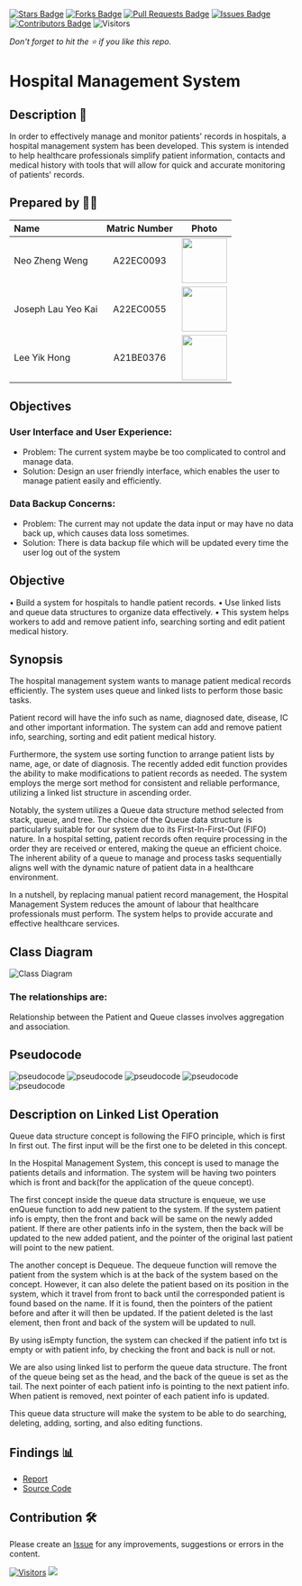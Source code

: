[![Stars Badge](https://img.shields.io/github/stars/jjn7702/SECJ2013-DSA)](https://github.com/jjn7702/SECJ2013-DSA/Submission/Sample/stargazers)
[![Forks Badge](https://img.shields.io/github/forks/jjn7702/SECJ2013-DSA)](https://github.com/jjn7702/SECJ2013-DSA/Submission/Sample/network/members)
[![Pull Requests Badge](https://img.shields.io/github/issues-pr/jjn7702/SECJ2013-DSA)](https://github.com/jjn7702/SECJ2013-DSA/Submission/Sample/pulls)
[![Issues Badge](https://img.shields.io/github/issues/jjn7702/SECJ2013-DSA)](https://github.com/jjn7702/SECJ2013-DSA/Submission/Sample/issues)
[![Contributors Badge](https://img.shields.io/github/contributors/jjn7702/SECJ2013-DSA?color=2b9348)](https://github.com/jjn7702/SECJ2013-DSA/Submission/Sample/graphs/contributors)
![Visitors](https://api.visitorbadge.io/api/visitors?path=https%3A%2F%2Fgithub.com%2Fjjn7702%2FSECJ2013-DSA%2FSubmission%2FSample&labelColor=%23d9e3f0&countColor=%23697689&style=flat)

_Don't forget to hit the :star: if you like this repo._

# Hospital Management System

## Description 📝

In order to effectively manage and monitor patients' records in hospitals, a hospital management system has been developed. This system is intended to help healthcare professionals simplify patient information, contacts and medical history with tools that will allow for quick and accurate monitoring of patients' records.

## Prepared by 🧑‍💻

| Name             | Matric Number | Photo                                                         |
| :---------------- | :-------------: | :------------------------------------------------------------: |
| Neo Zheng Weng   | A22EC0093        | <img src="https://github.com/jjn7702/SECJ2013-DSA/blob/main/Submission/sec02/Codera/Images/neozhengweng_pic.jpg" width=80px, height=80px>     |
| Joseph Lau Yeo Kai       | A22EC0055        | <img src="https://github.com/jjn7702/SECJ2013-DSA/blob/main/Submission/sec02/Codera/Images/joseph_pic.jpeg" width=80px, height=80px>         |
| Lee Yik Hong       | A21BE0376       | <img src="https://github.com/jjn7702/SECJ2013-DSA/blob/main/Submission/sec02/Codera/Images/Assignment%20photo.jpg" width=80px, height=80px>         |

## Objectives
### User Interface and User Experience:
- Problem: The current system maybe be too complicated to control and manage data. 
- Solution: Design an user friendly interface, which enables the user to manage patient 
easily and efficiently. 

### Data Backup Concerns:
- Problem: The current may not update the data input or may have no data back up, which 
causes data loss sometimes. 
- Solution: There is data backup file which will be updated every time the user log out of 
the system

## Objective
•	Build a system for hospitals to handle patient records.
•	Use linked lists and queue data structures to organize data effectively.
•	This system helps workers to add and remove patient info, searching sorting and edit patient medical history.


## Synopsis
The hospital management system wants to manage patient medical records efficiently. The system uses queue and linked lists to perform those basic tasks. 

Patient record will have the info such as name, diagnosed date, disease, IC and other important information. The system can add and remove patient info, searching, sorting and edit patient medical history.

Furthermore, the system use sorting function to arrange patient lists by name, age, or date of diagnosis. The recently added edit function provides the ability to make modifications to patient records as needed. The system employs the merge sort method for consistent and reliable performance, utilizing a linked list structure in ascending order.

Notably, the system utilizes a Queue data structure method selected from stack, queue, and tree. The choice of the Queue data structure is particularly suitable for our system due to its First-In-First-Out (FIFO) nature. In a hospital setting, patient records often require processing in the order they are received or entered, making the queue an efficient choice. The inherent ability of a queue to manage and process tasks sequentially aligns well with the dynamic nature of patient data in a healthcare environment.

In a nutshell, by replacing manual patient record management, the Hospital Management System reduces the amount of labour that healthcare professionals must perform. The system helps to provide accurate and effective healthcare services.




## Class Diagram
<img src="https://github.com/jjn7702/SECJ2013-DSA/blob/main/Submission/sec02/Codera/Project/DSA-project_classdiagram.jpg" alt="Class Diagram">

### The relationships are:
Relationship between the Patient and Queue classes involves aggregation and association.


## Pseudocode
<img src="https://github.com/jjn7702/SECJ2013-DSA/blob/main/Submission/sec02/Codera/Project/pseudocode/Picture1.png" alt="pseudocode">
<img src="https://github.com/jjn7702/SECJ2013-DSA/blob/main/Submission/sec02/Codera/Project/pseudocode/Picture2.png" alt="pseudocode">
<img src="https://github.com/jjn7702/SECJ2013-DSA/blob/main/Submission/sec02/Codera/Project/pseudocode/Picture3.png" alt="pseudocode">
<img src="https://github.com/jjn7702/SECJ2013-DSA/blob/main/Submission/sec02/Codera/Project/pseudocode/Picture4.png" alt="pseudocode">
<img src="https://github.com/jjn7702/SECJ2013-DSA/blob/main/Submission/sec02/Codera/Project/pseudocode/Picture5.png" alt="pseudocode">

## Description on Linked List Operation
Queue data structure concept is following the FIFO principle, which is first In first out. The first input will be the first one to be deleted in this concept. 

In the Hospital Management System, this concept is used to manage the patients details and information. The system will be having two pointers which is front and back(for the application of the queue concept). 

The first concept inside the queue data structure is enqueue, we use enQueue function to add new patient to the system. If the system patient info is empty, then the front and back will be same on the newly added patient. If there are other patients info in the system, then the back will be updated to the new added patient, and the pointer of the original last patient will point to the new patient. 

The another concept is Dequeue. The dequeue function will remove the patient from the system which is at the back of the system based on the concept. However, it can also delete the patient based on its position in the system, which it travel from front to back until the corresponded patient is found based on the name. If it is found, then the pointers of the patient before and after it will then be updated. If the patient deleted is the last element, then front and back of the system will be updated to null. 

By using isEmpty function, the system can checked if the patient info txt is empty or with patient info, by checking the front and back is null or not. 

We are also using linked list to perform the queue data structure. The front of the queue being set as the head, and the back of the queue is set as the tail. The next pointer of each patient info is pointing to the next patient info. When patient is removed, next pointer of each patient info is updated. 

This queue data structure will make the system to be able to do searching, deleting, adding, sorting, and also editing functions. 

     
## Findings 📊
- [Report](https://github.com/jjn7702/SECJ2013-DSA/tree/main/Submission/sec02/Codera/Project/Report)
- [Source Code](https://github.com/jjn7702/SECJ2013-DSA/tree/main/Submission/sec02/Codera/Project/source-code)

## Contribution 🛠️
Please create an [Issue](https://github.com/jjn7702/SECJ2013-DSA/Submission/Sample/issues) for any improvements, suggestions or errors in the content.

[![Visitors](https://api.visitorbadge.io/api/visitors?path=https%3A%2F%2Fgithub.com%2Fjjn7702&labelColor=%23697689&countColor=%23555555&style=plastic)](https://visitorbadge.io/status?path=https%3A%2F%2Fgithub.com%2Fjjn7702)
![](https://hit.yhype.me/github/profile?user_id=81284918)
